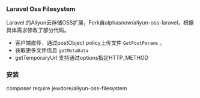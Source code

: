 ###  Laravel Oss Filesystem

Laravel 的Aliyun云存储OSS扩展，Fork自alphasnow/aliyun-oss-laravel，根据具体需求修改了部分代码。

- 客户端直传，通过postObject policy上传文件 `GetPostParams` 。
- 获取更多文件信息 `getMetaData`
- getTemporaryUrl 支持通过options指定HTTP_METHOD

### 安装

composer require jewdore/aliyun-oss-filesystem
